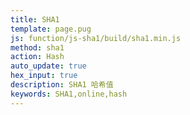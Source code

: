 ```yaml
---
title: SHA1
template: page.pug
js: function/js-sha1/build/sha1.min.js
method: sha1
action: Hash
auto_update: true
hex_input: true
description: SHA1 哈希值
keywords: SHA1,online,hash
---
```

